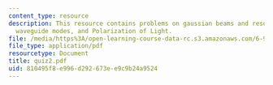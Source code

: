 ```yaml
---
content_type: resource
description: This resource contains problems on gaussian beams and resonators, coupled
  waveguide modes, and Polarization of Light.
file: /media/https%3A/open-learning-course-data-rc.s3.amazonaws.com/6-974-fundamentals-of-photonics-quantum-electronics-spring-2006/810495f8e996d292673ee9c9b24a9524_quiz2.pdf
file_type: application/pdf
resourcetype: Document
title: quiz2.pdf
uid: 810495f8-e996-d292-673e-e9c9b24a9524
---
```

